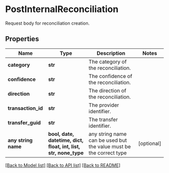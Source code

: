 # PostInternalReconciliation

Request body for reconciliation creation.

## Properties
Name | Type | Description | Notes
------------ | ------------- | ------------- | -------------
**category** | **str** | The category of the reconciliation. | 
**confidence** | **str** | The confidence of the reconciliation. | 
**direction** | **str** | The direction of the reconciliation. | 
**transaction_id** | **str** | The provider identifier. | 
**transfer_guid** | **str** | The transfer identifier. | 
**any string name** | **bool, date, datetime, dict, float, int, list, str, none_type** | any string name can be used but the value must be the correct type | [optional]

[[Back to Model list]](../README.md#documentation-for-models) [[Back to API list]](../README.md#documentation-for-api-endpoints) [[Back to README]](../README.md)



